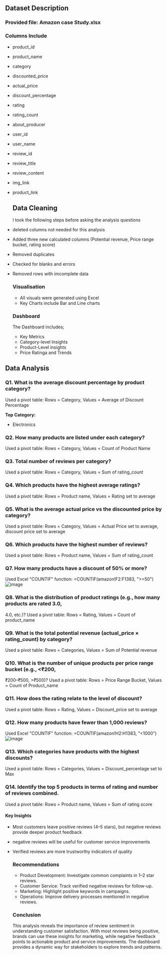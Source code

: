 ## Dataset Description
### Provided file: Amazon case Study.xlsx

### Columns Include
- product_id
- product_name
- category
- discounted_price
- actual_price
- discount_percentage
- rating
- rating_count
- about_producer
- user_id
- user_name
- review_id
- review_title
- review_content
- img_link
- product_link

  ## Data Cleaning
  I took the following steps before asking the analysis questions
- deleted columns not needed for this analysis
- Added three new calculated columns (Potential revenue, Price range bucket, rating score)
- Removed duplicates
- Checked for blanks and errors
- Removed rows with imcomplete data

  ### Visualisation
  - All visuals were generated using Excel
  - Key Charts include Bar and Line charts
 
  ### Dashboard
  The Dashboard includes;
  - Key Metrics
  - Category-level Insights
  - Product-Level insights
  - Price Ratinga and Trends

## Data Analysis 
### Q1. What is the average discount percentage by product category?
Used a pivot table: Rows = Category, Values = Average of Discount Percentage

**Top Category:**
- Electronics

### Q2. How many products are listed under each category?
Used a pivot table: Rows = Category, Values = Count of Product Name 


### Q3. Total number of reviews per category?
Used a pivot table: Rows = Category, Values = Sum of rating_count

### Q4. Which products have the highest average ratings?
Used a pivot table: Rows = Product name, Values = Rating set to average

### Q5. What is the average actual price vs the discounted price by category?
Used a pivot table: Rows = Category, Values = Actual Price set to average, discount price set to average

### Q6. Which products have the highest number of reviews?
Used a pivot table: Rows = Product name, Values = Sum of rating_count

### Q7. How many products have a discount of 50% or more?
Used Excel "COUNTIF" function: =COUNTIF(amazon!F2:F1383, ">=50")
![image](https://github.com/user-attachments/assets/fcef8b09-5f18-48d1-ac40-6345f52b2e57)

### Q8. What is the distribution of product ratings (e.g., how many products are rated 3.0,
4.0, etc.)?
Used a pivot table: Rows = Rating, Values = Count of product_name

### Q9.  What is the total potential revenue (actual_price × rating_count) by category?
Used a pivot table: Rows = Categories, Values = Sum of Potential revenue

### Q10.  What is the number of unique products per price range bucket (e.g., <₹200,
₹200–₹500, >₹500)?
Used a pivot table: Rows = Price Range Bucket, Values = Count of Product_name

### Q11.  How does the rating relate to the level of discount?
Used a pivot table: Rows = Rating, Values = Discount_price set to average

### Q12.  How many products have fewer than 1,000 reviews?
Used Excel "COUNTIF" function: =COUNTIF(amazon!H2:H1383, "<1000")
![image](https://github.com/user-attachments/assets/960242f4-1dab-4721-96bb-e775706ebcd8)

### Q13.  Which categories have products with the highest discounts?
Used a pivot table: Rows = Categories, Values = Discount_percentage set to Max

### Q14.  Identify the top 5 products in terms of rating and number of reviews combined.
Used a pivot table: Rows = Product name, Values = Sum of rating score

 #### Key Insights
- Most customers leave positive reviews (4–5 stars), but negative reviews provide deeper product feedback
- negative reviews will be useful for customer service improvements
- Verified reviews are more trustworthy indicators of quality

  ### Recommendations
  - Product Development: Investigate common complaints in 1–2 star reviews.
  - Customer Service: Track verified negative reviews for follow-up.
  - Marketing: Highlight positive keywords in campaigns.
  - Operations: Improve delivery processes mentioned in negative reviews.
 
  ### Conclusion
  This analysis reveals the importance of review sentiment in understanding customer satisfaction. With most reviews being positive, brands can use these insights for marketing, while negative feedback points to actionable product and service improvements. The dashboard provides a dynamic way for stakeholders to explore trends and patterns.







 








